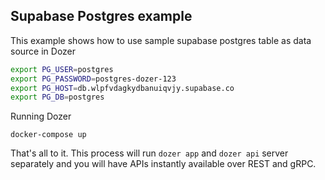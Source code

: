 ## Supabase Postgres example

This example shows how to use sample supabase postgres table as data source in Dozer

```bash
export PG_USER=postgres
export PG_PASSWORD=postgres-dozer-123
export PG_HOST=db.wlpfvdagkydbanuiqvjy.supabase.co
export PG_DB=postgres
```

Running Dozer
```
docker-compose up
```

That's all to it. This process will run `dozer app` and `dozer api` server separately and you will have APIs instantly available over REST and gRPC.
